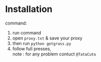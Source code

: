 <h1> Installation </h1>

 <p>command: </p>



1. run command <br>
2. open `proxy.txt` & save your proxy <br>
3. then run `python getgrass.py` <br>
4. follow full presses, <br>
note : for any problem contuct `@TataCuto`

